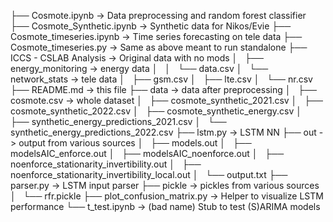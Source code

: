 ├── Cosmote.ipynb					-> Data preprocessing and random forest classifier
├── Cosmote_Synthetic.ipynb				-> Synthetic data for Nikos/Evie
├── Cosmote_timeseries.ipynb				-> Time series forecasting on tele data
├── Cosmote_timeseries.py				-> Same as above meant to run standalone
├── ICCS - CSLAB Analysis				-> Original data with no mods
│   ├── energy_monitoring				-> energy data
│   │   └── data.csv
│   └── network_stats					-> tele data
│       ├── gsm.csv
│       ├── lte.csv
│       └── nr.csv
├── README.md						-> this file
├── data						-> data after preprocessing
│   ├── cosmote.csv					-> whole dataset
│   ├── cosmote_synthetic_2021.csv
│   ├── cosmote_synthetic_2022.csv
│   ├── cosmote_synthetic_energy.csv
│   ├── synthetic_energy_predictions_2021.csv
│   └── synthetic_energy_predictions_2022.csv
├── lstm.py						-> LSTM NN
├── out							-> output from various sources
│   ├── models.out
│   ├── modelsAIC_enforce.out
│   ├── modelsAIC_noenforce.out
│   ├── noenforce_stationarity_invertibility.out
│   ├── noenforce_stationarity_invertibility_local.out
│   └── output.txt
├── parser.py						-> LSTM input parser
├── pickle						-> pickles from various sources
│   └── rfr.pickle
├── plot_confusion_matrix.py				-> Helper to visualize LSTM performance
└── t_test.ipynb					-> (bad name) Stub to test (S)ARIMA models
